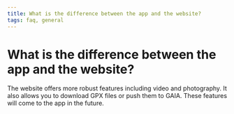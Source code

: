 ```yaml
---
title: What is the difference between the app and the website?
tags: faq, general
--- 
```


# What is the difference between the app and the website?

The website offers more robust features including video and 
photography. It also allows you to download GPX files or push 
them to GAIA. These features will come to the app in the future.
